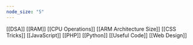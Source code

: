 ```yaml
---
node_size: "5"
---
```

[[DSA]]
[[RAM]]
[[CPU Operations]]
[[ARM Architecture Size]]
[[CSS Tricks]]
[[JavaScript]]
[[PHP]]
[[Python]]
[[Useful Code]]
[[Web Design]]
